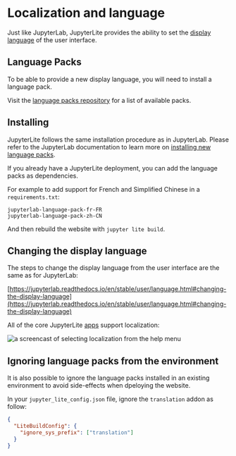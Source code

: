 # Localization and language

Just like JupyterLab, JupyterLite provides the ability to set the
[display language](https://jupyterlab.readthedocs.io/en/stable/user/language.html) of
the user interface.

## Language Packs

To be able to provide a new display language, you will need to install a language pack.

Visit the [language packs repository](https://github.com/jupyterlab/language-packs) for
a list of available packs.

## Installing

JupyterLite follows the same installation procedure as in JupyterLab. Please refer to
the JupyterLab documentation to learn more on
[installing new language packs](https://jupyterlab.readthedocs.io/en/stable/user/language.html#installing).

If you already have a JupyterLite deployment, you can add the language packs as
dependencies.

For example to add support for French and Simplified Chinese in a `requirements.txt`:

```text
jupyterlab-language-pack-fr-FR
jupyterlab-language-pack-zh-CN
```

And then rebuild the website with `jupyter lite build`.

## Changing the display language

The steps to change the display language from the user interface are the same as for
JupyterLab:

[https://jupyterlab.readthedocs.io/en/stable/user/language.html#changing-the-display-language](https://jupyterlab.readthedocs.io/en/stable/user/language.html#changing-the-display-language)

All of the core JupyterLite [apps](../applications/index.md) support localization:

![a screencast of selecting localization from the help menu](https://user-images.githubusercontent.com/591645/134638710-e99b9710-af61-43e0-856b-cb383b8e8181.gif 'JupyterLite and RetroLite localization')

## Ignoring language packs from the environment

It is also possible to ignore the language packs installed in an existing environment to
avoid side-effects when dpeloying the website.

In your `jupyter_lite_config.json` file, ignore the `translation` addon as follow:

```json
{
  "LiteBuildConfig": {
    "ignore_sys_prefix": ["translation"]
  }
}
```
